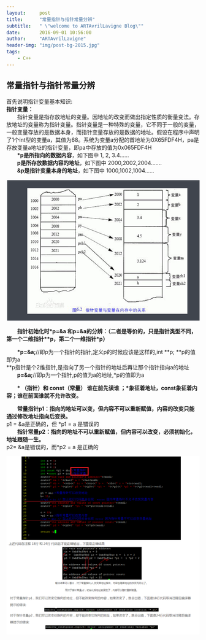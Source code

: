 ```yaml
---
layout:     post
title:      "常量指针与指针常量分辨"
subtitle:   " \"welcome to ARTAvrilLavigne Blog\""
date:       2016-09-01 10:56:00
author:     "ARTAvrilLavigne"
header-img: "img/post-bg-2015.jpg"
tags:
    - C++
---
```

## 常量指针与指针常量分辨  

首先说明指针变量基本知识:  
**指针变量：**  
　　指针变量是指存放地址的变量。因地址的改变而做出指定性质的衡量变法。存放地址的变量称为指针变量。指针变量是一种特殊的变量，它不同于一般的变量，一般变量存放的是数据本身，而指针变量存放的是数据的地址。假设在程序中声明了1个int型的变量a，其值为68。系统为变量a分配的首地址为0X65FDF4H，pa是存放变量a地址的指针变量，即pa中存放的值为0x065FDF4H  
　　**\*p是所指向的数据内容**，如下图中  1, 2, 3.4……   
　　**p是所存放数据内容的地址**，如下图中 2000,2002,2004…….  
　　**&p是指针变量本身的地址**，如下图中 1000,1002,1004……  

![Image text](https://github.com/ARTAvrilLavigne/ARTAvrilLavigne.github.io/blob/master/img/pointer.png?raw=true)  


　　**指针初始化时\*p=&a 和p=&a的分辨：（二者是等价的，只是指针类型不同，第一个二维指针\*\*p，第二个一维指针\*p）**  

　　**\*p=&a;**//即p为一个指针的指针,定义p的时候应该是这样的,int \*\*p; \*\*p的值即为a  
             \*\*p指针是个2维指针,是指向了另一个指针的地址后再让那个指针指向a的地址  
　　**p=&a;**//即p为一个指针,p的值为a的地址,\*p的值即为a  

　　**\* （指针）和 const（常量） 谁在前先读谁 ；\*象征着地址，const象征着内容；谁在前面谁就不允许改变。**  

　　**常量指针p1：指向的地址可以变，但内容不可以重新赋值，内容的改变只能通过修改地址指向后变换。**  
    p1 = &a是正确的，但 \*p1 = a 是错误的  
　　**指针常量p2：指向的地址不可以重新赋值，但内容可以改变，必须初始化，地址跟随一生。**  
    p2= &a是错误的，而\*p2 = a 是正确的  
  
![Image text](https://github.com/ARTAvrilLavigne/ARTAvrilLavigne.github.io/blob/master/img/pointer1.png?raw=true)




